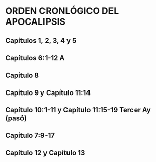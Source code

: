 # ORDEN CRONLÓGICO DEL APOCALIPSIS

## Capítulos 1, 2, 3, 4 y 5

## Capítulos 6:1-12 A

## Capítulo 8

## Capítulo 9 y Capítulo 11:14

## Capítulo 10:1-11 y Capítulo 11:15-19 Tercer Ay (pasó)

## Capítulo 7:9-17

## Capítulo 12 y Capítulo 13

## 
